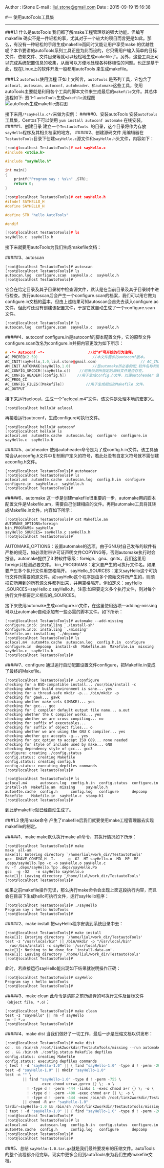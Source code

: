 Author : iStone
E-mail : liul.stone@gmail.com
Date : 2015-09-19 15:16:38

#一 使用autoTools工具集


----------


###1.1  什么是autoTools
我们都了解make工程管理器的强大功能。但编写makefile 确实不是一件轻松的事，尤其对于一个较大的项目而言更是如此。那么，有没有一种轻松的手段生成makefile而同时又能让用户享受make 的优越性呢？本节要讲的autoTools系列工具正是为此而设的，它只需用户输入简单的目标文件、依赖文件、文件目录等就可以轻松地生成makefile了。另外，这些工具还可以完成系统配置信息的收集，从而可以方便地处理各种移植性的问题。也正是基于此，现在Linux上的软件开发一般都用autoTools 来生成makefile。

###1.2  `autoTools`使用流程
正如上文所言，`autoTools` 是系列工具，它包含了`aclocal、autoscan、autoconf、autoheader、和automake`这些工具，使用autoTools主要就是利用各个工具的脚本文件来生成最后的`makefile`文件。其总体流程如下:
图 1-1 `autoTools`生成`makefile`流程图
![autoTools生成makefile流程图](http://img.blog.csdn.net/20151013102312178)

接下来用`/*sayHello.c*/`来做为实例：
#####0、安装autoTools
安装`autoTools`工具集，Centos下可以使用 `yum install autoconf automake` 在线安装。
#####1、创建目录
建立一个`TestautoTools `的目录，这个目录将作为存放`sayHello`程序及其相关档案的地方。
#####2、创建源码文件
用编辑器在`TestautoTools`目录下创建`sayHello.c`源文件和`sayHello.h`头文件，内容如下：
```CPP
[root@localhost TestautoTools]# cat sayHello.c
#include <stdio.h>

#include "sayHello.h"

int main()
{
    printf("Program say : %s\n" ,STR);
    return 0;
}

[root@localhost TestautoTools]# cat sayHello.h
#ifndef SAYHELLO_H
#define SAYHELLO_H

#define STR "hello AutoTools"

#endif

[root@localhost TestautoTools]# ls
sayHello.c  sayHello.h
```
接下来就要用autoTools为我们生成makefile文档：

#####3、autoscan
```
[root@localhost TestautoTools]# autoscan
[root@localhost TestautoTools]# ls
autoscan.log  configure.scan  sayHello.c  sayHello.h
[root@localhost TestautoTools]#
```

它会在给定目录及其子目录树中检查源文件，默认是在当前目录及其子目录树中进行检查。执行autoscan后会产生一个configure.scan的档案，我们可以用它做为configure.in文档的蓝本。但由上述结果可知autoscan会首先去读入configure.ac文件，但此时还没有创建该配置文件，于是它就自动生成了一个configure.scan文件。

```
[root@localhost TestautoTools]# ls
autoscan.log  configure.scan  sayHello.c  sayHello.h
```
#####4、autoconf
configure.in是autoconf的脚本配置文件，它的原型文件configure.scan改名为configure.in并把内容更改为如下所示：
```CPP
# -*- Autoconf -*-                    //以“#”号开始的行为注释。
AC_PREREQ(2.59)                         //本文件要求的autoconf版本。
AC_INIT(sayHello,1.0,liul.stone@gmail.com)                    // AC_INIT宏用来定义软件的名称和版本等信息。
AM_INIT_AUTOMAKE(sayHello,1.0)          //是automake所必备的宏,软件名称和版本号。
AC_CONFIG_SRCDIR([sayHello.c])    //用来侦测所指定的源码文件是否存在。
AC_CONFIG_HEADER([config.h])     //用于生成config.h文件，以便autoheader 使用。
AC_PROG_CC
AC_CONFIG_FILES([Makefile])          //用于生成相应的Makefile 文件。
AC_OUTPUT
```
接下来运行aclocal，生成一个“aclocal.m4”文件，该文件是处理本地的宏定义。

```
[root@localhost hello]# aclocal
```

再接着运行autoconf，生成configure可执行文件。
```
[root@localhost hello]# autoconf
[root@localhost hello]# ls
aclocal.m4  autom4te.cache  autoscan.log  configure  configure.in  sayHello.c  sayHello.h
```
#####5、autoheader
使用autoheader命令是为了成config.h.in文件。该工具通常会从acconfig.h文件中复制用户定义的符号，若此处没有自定义符号就不需创建acconfig.h文件。
```
[root@localhost TestautoTools]# autoheader
[root@localhost TestautoTools]# ls
aclocal.m4  autom4te.cache  autoscan.log  config.h.in  configure  configure.in  sayHello.c  sayHello.h
[root@localhost TestautoTools]#
```
#####6、automake
这一步是创建makefile很重要的一步，automake用的脚本配置文件是Makefile.am，需要自己创建相应的文件。再用automake工具将其转成Makefile.in文件。内容如下所示：
```
[root@localhost TestautoTools]# cat Makefile.am
AUTOMAKE_OPTIONS=foreign
bin_PROGRAMS= sayHello
sayHello_SOURCES= sayHello.c sayHello.h
[root@localhost TestautoTools]#
```
AUTOMAKE_OPTIONS：设置automake的选项。由于GNU对自己发布的软件有严格的规范，如必须附带许可证声明文件COPYING等，否则automake执行时会报错。automake提供了3 种软件等级：foreign、gnu、gnits，我们这里用foreign只检测必要文件。
bin_PROGRAMS：定义要产生的可执行文件名。如果要产生多个执行文件用空格隔开。
sayHello_SOURCES：定义sayHello这个可执行文件所需要的源文件。如sayHello这个程序是由多个原始文件所产生的，则须把它所用到的所有源文件都列出来，并用空格隔开。例如定义：sayHello _SOURCES=sayHello.c  sayHello.h。注意:如果要定义多个执行文件，则对每个执行文件都要定义相应的_SOURCES。

接下来使用automake生成configure.in文件，在这里使用选项—adding-missing可以让automake自动添加有一些必需的脚本文件。如下所示：
```
[root@localhost TestautoTools]# automake --add-missing
configure.in:6: installing `./install-sh'
configure.in:6: installing `./missing'
Makefile.am: installing `./depcomp'
[root@localhost TestautoTools]# ls
aclocal.m4  autom4te.cache  autoscan.log  config.h.in  configure  configure.in  depcomp  install-sh  Makefile.am  Makefile.in  missing  sayHello.c  sayHello.h
[root@localhost TestautoTools]#
```
#####7、configure
通过运行自动配置设置文件configure，把Makefile.in变成了最终的Makefile。
```
[root@localhost TestautoTools]# ./configure
checking for a BSD-compatible install... /usr/bin/install -c
checking whether build environment is sane... yes
checking for a thread-safe mkdir -p... /bin/mkdir -p
checking for gawk... gawk
checking whether make sets $(MAKE)... yes
checking for gcc... gcc
checking for C compiler default output file name... a.out
checking whether the C compiler works... yes
checking whether we are cross compiling... no
checking for suffix of executables...
checking for suffix of object files... o
checking whether we are using the GNU C compiler... yes
checking whether gcc accepts -g... yes
checking for gcc option to accept ISO C89... none needed
checking for style of include used by make... GNU
checking dependency style of gcc... gcc3
configure: creating ./config.status
config.status: creating Makefile
config.status: creating config.h
config.status: executing depfiles commands
[root@localhost TestautoTools]#

[root@localhost TestautoTools]# ls
aclocal.m4      autoscan.log  config.h.in  config.status  configure.in  install-sh  Makefile.am  missing     sayHello.h
autom4te.cache  config.h      config.log   configure      depcomp       Makefile    Makefile.in  sayHello.c  stamp-h1
[root@localhost TestautoTools]#
```
到此步makefile就已经自动生成了。

###1.3  使用make命令
产生了makefile后我们就要使用make工程管理器去实现makefile的制定。

#####1、make
make默认执行make all命令，其执行情况如下所示：
```
[root@localhost TestautoTools]# make
make  all-am
make[1]: Entering directory `/home/liul/work_dir/TestautoTools'
gcc -DHAVE_CONFIG_H -I.     -g -O2 -MT sayHello.o -MD -MP -MF .deps/sayHello.Tpo -c -o sayHello.o sayHello.c
mv -f .deps/sayHello.Tpo .deps/sayHello.Po
gcc  -g -O2   -o sayHello sayHello.o 
make[1]: Leaving directory `/home/liul/work_dir/TestautoTools'
[root@localhost TestautoTools]#
```
如果之前makefile操作无误，那么执行make命令会出现上面这段执行内容，而且会在目录下生成hello可执行文件，运行sayHello程序：
```
[root@localhost TestautoTools]# ./sayHello
Program say : hello AutoTools
[root@localhost TestautoTools]#
```
#####2、make install
把sayHello程序安装到系统目录中去：
```
[root@localhost TestautoTools]# make install
make[1]: Entering directory `/home/liul/work_dir/TestautoTools'
test -z "/usr/local/bin" || /bin/mkdir -p "/usr/local/bin"
  /usr/bin/install -c sayHello '/usr/local/bin'
make[1]: Nothing to be done for `install-data-am'.
make[1]: Leaving directory `/home/liul/work_dir/TestautoTools'
[root@localhost TestautoTools]#
```
此时，若直接运行sayHello能出现如下结果就说明操作正确：
```
[root@localhost TestautoTools]# sayHello
Program say : hello AutoTools
[root@localhost TestautoTools]#
```

#####3、make clean
此命令是清除之前所编译的可执行文件及目标文件`（object file, *.o）`：
```
[root@localhost TestautoTools]# make clean
test -z "sayHello" || rm -f sayHello
rm -f *.o
[root@localhost TestautoTools]#
```
 
#####4、make dist
当我们做好了一切工作，最后一步是压缩文档以供发布：
```C
[root@localhost TestautoTools]# make dist
cd . && /bin/sh /root/link2workdir/TestautoTools/missing --run automake-1.11 --foreign Makefile
cd . && /bin/sh ./config.status Makefile depfiles
config.status: creating Makefile
config.status: executing depfiles commands
{ test ! -d "sayHello-1.0" || { find "sayHello-1.0" -type d ! -perm -200 -exec chmod u+w {} ';' && rm -fr "sayHello-1.0"; }; }
test -d "sayHello-1.0" || mkdir "sayHello-1.0"
test -n "" \
        || find "sayHello-1.0" -type d ! -perm -755 \
                -exec chmod u+rwx,go+rx {} \; -o \
          ! -type d ! -perm -444 -links 1 -exec chmod a+r {} \; -o \
          ! -type d ! -perm -400 -exec chmod a+r {} \; -o \
          ! -type d ! -perm -444 -exec /bin/sh /root/link2workdir/TestautoTools/install-sh -c -m a+r {} {} \; \
        || chmod -R a+r "sayHello-1.0"
tardir=sayHello-1.0 && /bin/sh /root/link2workdir/TestautoTools/missing --run tar chof - "$tardir" | GZIP=--best gzip -c >sayHello-1.0.tar.gz
{ test ! -d "sayHello-1.0" || { find "sayHello-1.0" -type d ! -perm -200 -exec chmod u+w {} ';' && rm -fr "sayHello-1.0"; }; }
[root@localhost TestautoTools]#
[root@localhost TestautoTools]# ls
aclocal.m4      autoscan.log  config.h.in  config.status  configure.in  install-sh  Makefile.am  missing              sayHello.c  stamp-h1
autom4te.cache  config.h      config.log   configure      depcomp       Makefile    Makefile.in  sayHello-1.0.tar.gz  sayHello.h
[root@localhost TestautoTools]#
[root@localhost TestautoTools]#
```

###5、总结
`sayHello-1.0.tar.gz`就是我们最终要发布的压缩文件。autoTools的整个流程都介绍完毕，现实中更多会用到autoTools来为我们生成makefile文档。

